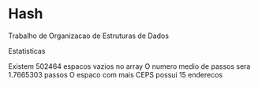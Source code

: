 # Hash
Trabalho de Organizacao de Estruturas de Dados



Estatisticas

Existem 502464 espacos vazios no array
O numero medio de passos sera  1.7665303 passos 
O espaco com mais CEPS possui 15 enderecos
